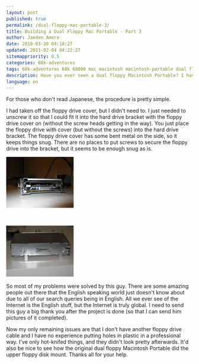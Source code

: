 ```yaml
---
layout: post
published: true
permalink: /dual-floppy-mac-portable-3/
title: Building a Dual Floppy Mac Portable - Part 3
author: Jaeden Amero
date: 2010-03-28 04:18:27
updated: 2011-02-04 04:22:27
sitemappriority: 0.5
categories: 68k-adventures
tags: 68k-adventures 68k 68000 mac macintosh macintosh-portable dual floppy
description: Have you ever seen a dual floppy Macintosh Portable? I haven't. Let's make one, part 3.
language: en
---
```

<p>For those who don't read Japanese, the procedure is pretty simple.</p>

<p>I had taken off the floppy drive cover, but I didn't need to. I just needed to unscrew it so that I could fit it into the hard drive bracket with the floppy drive cover on (without the screw heads getting in the way). You just place the floppy drive with cover (but without the screws) into the hard drive bracket. The floppy drive cover has some bent metal on the side, so it keeps things snug. There are no places to put screws to secure the floppy drive into the bracket, but it seems to be enough snug as is.</p>

<a href="/files/pictures/macportable_df-dual_bracketed_floppy.jpg"><img src="/files/pictures/thumb/macportable_df-dual_bracketed_floppy.jpg" alt="Dual Bracketed Floppy" /></a>

<br />

<a href="/files/pictures/macportable_df-dual_bracketed_floppy_side.jpg" class="postlink"><img src="/files/pictures/thumb/macportable_df-dual_bracketed_floppy_side.jpg" alt="Dual Bracketed Floppy Site" /></a>

<p>So most of my problems were solved by this guy. There are some amazing people out there that the English speaking world just doesn't know about due to all of our search queries being in English. All we ever see of the Internet is the English stuff, but the Internet is truly global. I need to send this guy a big thank you after the project is done (so that I can send him pictures of it completed).</p>

<p>Now my only remaining issues are that I don't have another floppy drive cable and I have no experience putting holes in plastic in a professional way. I've only hot-knifed things, and they didn't look pretty afterwards. It'd also be nice to see how the original dual floppy Macintosh Portable did the upper floppy disk mount. Thanks all for your help.</p>
